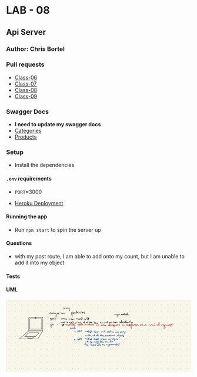 # LAB - 08

## Api Server

### Author: Chris Bortel

### Pull requests

- [Class-06](https://github.com/Chris-Bortel-401-advanced-javascript/api-server/pull/1)
- [Class-07](https://github.com/Chris-Bortel-401-advanced-javascript/api-server/pull/3)
- [Class-08](https://github.com/Chris-Bortel-401-advanced-javascript/api-server/pull/5)
- [Class-09](https://github.com/Chris-Bortel-401-advanced-javascript/api-server/pull/7)

### Swagger Docs

- **I need to update my swagger docs**
- [Categories](https://app.swaggerhub.com/apis/bortelcc/categories-api/0.1#/default/put_categories_2)
- [Products](https://app.swaggerhub.com/apis/bortelcc/products-api/0.1#/default/put_products_8)

### Setup

- Install the dependencies

#### `.env` requirements

- `PORT`=3000
<!-- - Do I need routes here? -->
- [Heroku Deployment](https://api-server-cb.herokuapp.com/api/v2/products)

#### Running the app

- Run `npm start` to spin the server up

<!-- - To start the json server run: ``» json-server --watch ./data/db.json`` -->

#### Questions

- with my post route, I am able to add onto my count, but I am unable to add it into my object

#### Tests

#### UML

![](class07UML.jpg)
